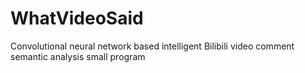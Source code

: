 # WhatVideoSaid
Convolutional neural network based intelligent Bilibili video comment semantic analysis small program
